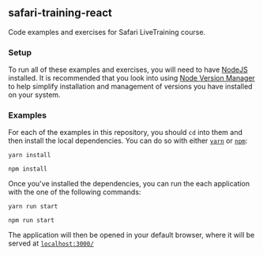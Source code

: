 ## safari-training-react

Code examples and exercises for Safari LiveTraining course.

### Setup

To run all of these examples and exercises, you will need to have [NodeJS](https://nodejs.org/en/download/) installed. It is recommended that you look into using [Node Version Manager](https://github.com/creationix/nvm#node-version-manager---) to help simplify installation and management of versions you have installed on your system.


### Examples

For each of the examples in this repository, you should `cd` into them and then install the local dependencies. You can do so with either [`yarn`](https://yarnpkg.com/en/) or [`npm`](https://www.npmjs.com/):

```
yarn install

npm install
```

Once you've installed the dependencies, you can run the each application with the one of the following commands:

```
yarn run start

npm run start
```

The application will then be opened in your default browser, where it will be served at [`localhost:3000/`](http://localhost:3000/)
